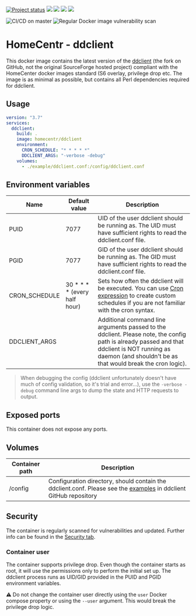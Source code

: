 [![Project status](https://badgen.net/badge/project%20status/stable%20%26%20actively%20maintaned?color=green)](https://github.com/homecentr/docker-ddclient/graphs/commit-activity) [![](https://badgen.net/github/label-issues/homecentr/docker-ddclient/bug?label=open%20bugs&color=green)](https://github.com/homecentr/docker-ddclient/labels/bug) [![](https://badgen.net/github/release/homecentr/docker-ddclient)](https://hub.docker.com/repository/docker/homecentr/ddclient)
[![](https://badgen.net/docker/pulls/homecentr/ddclient)](https://hub.docker.com/repository/docker/homecentr/ddclient) 
[![](https://badgen.net/docker/size/homecentr/ddclient)](https://hub.docker.com/repository/docker/homecentr/ddclient)

![CI/CD on master](https://github.com/homecentr/docker-ddclient/workflows/CI/CD%20on%20master/badge.svg)
![Regular Docker image vulnerability scan](https://github.com/homecentr/docker-ddclient/workflows/Regular%20Docker%20image%20vulnerability%20scan/badge.svg)


# HomeCentr - ddclient
This docker image contains the latest version of the [ddclient](https://github.com/ddclient/ddclient) (the fork on GitHub, not the original SourceForge hosted project) compliant with the HomeCenter docker images standard (S6 overlay, privilege drop etc. The image is as minimal as possible, but contains all Perl dependencies required for ddclient.

## Usage

```yml
version: "3.7"
services:
  ddclient:
    build: .
    image: homecentr/ddclient
    environment:
      CRON_SCHEDULE: "* * * * *"
      DDCLIENT_ARGS: "-verbose -debug"
    volumes:
      - ./example/ddclient.conf:/config/ddclient.conf
```

## Environment variables

| Name | Default value | Description |
|------|---------------|-------------|
| PUID | 7077 | UID of the user ddclient should be running as. The UID must have sufficient rights to read the ddclient.conf file. |
| PGID | 7077 | GID of the user ddclient should be running as. The GID must have sufficient rights to read the ddclient.conf file. |
| CRON_SCHEDULE | 30 * * * * (every half hour) | Sets how often the ddclient will be executed. You can use [Cron expression](https://crontab.guru/) to create custom schedules if you are not familiar with the cron syntax. |
| DDCLIENT_ARGS |  | Additional command line arguments passed to the ddclient. Please note, the config path is already passed and that ddclient is NOT running as daemon (and shouldn't be as that would break the cron logic). |

> When debugging the config (ddclient unfortunately doesn't have much of config validation, so it's trial and error...), use the `-verbose -debug` command line args to dump the state and HTTP requests to output.

## Exposed ports

This container does not expose any ports.

## Volumes

| Container path | Description |
|------------|---------------|
| /config | Configuration directory, should contain the ddclient.conf. Please see the [examples](https://github.com/ddclient/ddclient/blob/master/sample-etc_ddclient.conf) in ddclient GitHub repository |

## Security
The container is regularly scanned for vulnerabilities and updated. Further info can be found in the [Security tab](https://github.com/homecentr/docker-ddclient/security).

### Container user
The container supports privilege drop. Even though the container starts as root, it will use the permissions only to perform the initial set up. The ddclient process runs as UID/GID provided in the PUID and PGID environment variables.

:warning: Do not change the container user directly using the `user` Docker compose property or using the `--user` argument. This would break the privilege drop logic.